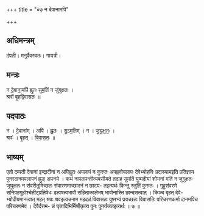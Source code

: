 +++
title = "०७ न देवानामपि"

+++
## अधिमन्त्रम्
दंपती। मनुर्वैवस्वतः। गायत्री।

## मन्त्रः
न दे॒वाना॒मपि॑ ह्नुतः सुम॒तिं न जु॑गुक्षतः ।  
श्रवो॑ बृ॒हद्वि॑वासतः ॥

## पदपाठः
न । दे॒वाना॑म् । अपि॑ । ह्नु॒तः । सु॒ऽम॒तिम् । न । जु॒घु॒क्ष॒तः॒ ।  
श्रवः॑ । बृ॒हत् । वि॒वा॒स॒तः॒ ॥

## भाष्यम्
एतौ दम्पती देवानां इन्द्रादीनां न अपिह्नुतः अपलापं न कुरुतः अपह्नवोपलापः देवेभ्योहविः प्रदास्यामइति प्रतिज्ञाय पुनरदानमपलापनं ह्नुङ् अपनये । कथं नापलपन्तीत्यवसीयते तदाह सुमतिं युष्मदीयां शोभनां मतिं न जुगुक्षतः जुघुक्षतः न संवरीतुमिच्छतः संवारणमाच्छादनं न छादय- तइत्यर्थः किन्तु स्तुतिं कुरुतः । गुहूसंवरणे सनिग्रहगुहोश्चेतीट्प्रतिषेधः ढत्वषत्वभावौ संहिताकालेभष् भावोनास्ति छान्दसत्वात् । किञ्च बृहत् देवे- भ्योदीयमानत्वात् महत् श्रवः श्रवइत्यन्ननाम महदन्नं विवासतः युष्मभ्यं प्रयच्छतः विवासतिः परिचरणकर्मा दानमपिच परिचरणमेव । देवैर्दत्तम- न्नं घृतादिभिर्मिश्रीकृत्य पुनः पुनर्यजतइत्यर्थः ॥ ७ ॥